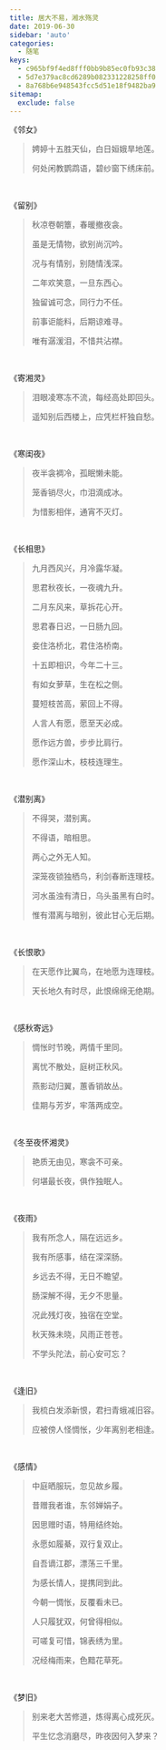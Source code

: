 ```yaml
---
title: 居大不易，湘水殇灵
date: 2019-06-30
sidebar: 'auto'
categories:
  - 随笔
keys:
  - c965bf9f4ed8fff0bb9b85ec0fb93c38
  - 5d7e379ac8cd6289b082331228258ff0
  - 8a768b6e948543fcc5d51e18f9482ba9
sitemap:
  exclude: false
---
```


<p></p><p>《邻女》</p><blockquote><p>娉婷十五胜天仙，白日姮娥旱地莲。</p><p>何处闲教鹦鹉语，碧纱窗下绣床前。</p></blockquote><p><br></p><p>《留别》
</p><blockquote><p>秋凉卷朝簟，春暖撤夜衾。
</p><p>虽是无情物，欲别尚沉吟。
</p><p>况与有情别，别随情浅深。
</p><p>二年欢笑意，一旦东西心。
</p><p>独留诚可念，同行力不任。
</p><p>前事讵能料，后期谅难寻。
</p><p>唯有潺湲泪，不惜共沾襟。</p></blockquote>
<p></p><p><br></p><p>《寄湘灵》</p><blockquote><p>泪眼凌寒冻不流，每经高处即回头。</p><p>遥知别后西楼上，应凭栏杆独自愁。
</p></blockquote><p><br></p><p>《寒闺夜》</p><blockquote><p>夜半衾裯冷，孤眠懒未能。</p><p>笼香销尽火，巾泪滴成冰。</p><p>为惜影相伴，通宵不灭灯。
</p></blockquote><p><br></p><p>《长相思》</p><blockquote><p>九月西风兴，月冷露华凝。</p><p>思君秋夜长，一夜魂九升。</p><p>二月东风来，草拆花心开。</p><p>思君春日迟，一日肠九回。</p><p>妾住洛桥北，君住洛桥南。</p><p>十五即相识，今年二十三。</p><p>有如女萝草，生在松之侧。</p><p>蔓短枝苦高，萦回上不得。</p><p>人言人有愿，愿至天必成。</p><p>愿作远方兽，步步比肩行。</p><p>愿作深山木，枝枝连理生。
</p><p></p></blockquote><br><p></p><p>《潜别离》</p><blockquote><p>不得哭，潜别离。</p><p>不得语，暗相思。</p><p>两心之外无人知。</p><p>深笼夜锁独栖鸟，利剑春断连理枝。</p><p>河水虽浊有清日，乌头虽黑有白时。</p><p>惟有潜离与暗别，彼此甘心无后期。
</p></blockquote><p><br></p><p>《长恨歌》
</p><blockquote><p>在天愿作比翼鸟，在地愿为连理枝。&nbsp;<br></p><p>天长地久有时尽，此恨绵绵无绝期。</p></blockquote>
<p></p><p><br></p><p>《感秋寄远》</p><blockquote><p>惆怅时节晚，两情千里同。</p><p>离忧不散处，庭树正秋风。</p><p>燕影动归翼，蕙香销故丛。</p><p>佳期与芳岁，牢落两成空。
</p></blockquote><p><br></p><p>《冬至夜怀湘灵》</p><blockquote><p>艳质无由见，寒衾不可亲。</p><p>何堪最长夜，俱作独眠人。
</p></blockquote><p><br></p><p>《夜雨》
</p><blockquote><p>我有所念人，隔在远远乡。</p><p>我有所感事，结在深深肠。</p><p>乡远去不得，无日不瞻望。</p><p>肠深解不得，无夕不思量。</p><p>况此残灯夜，独宿在空堂。</p><p>秋天殊未晓，风雨正苍苍。</p><p>不学头陀法，前心安可忘？</p></blockquote>
<p></p><p><br></p><p>《逢旧》
</p><blockquote><p>我梳白发添新恨，君扫青蛾减旧容。
</p><p>应被傍人怪惆怅，少年离别老相逢。</p></blockquote>
<p></p><p><br></p><p>《感情》
</p><p></p><blockquote>中庭晒服玩，忽见故乡履。&nbsp;<p></p><p>昔赠我者谁，东邻婵娟子。</p><p>因思赠时语，特用结终始。&nbsp;</p><p>永愿如履綦，双行复双止。&nbsp;</p><p>自吾谪江郡，漂荡三千里。&nbsp;</p><p>为感长情人，提携同到此。&nbsp;</p><p>今朝一惆怅，反覆看未已。&nbsp;</p><p>人只履犹双，何曾得相似。&nbsp;</p><p>可嗟复可惜，锦表绣为里。&nbsp;</p><p>况经梅雨来，色黯花草死。</p></blockquote>
<p></p><p><br></p><p>《梦旧》
</p><p></p><blockquote>别来老大苦修道，炼得离心成死灰。
<p></p><p></p><p>平生忆念消磨尽，昨夜因何入梦来？</p></blockquote>
<p></p><p><br></p>
